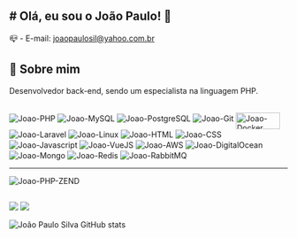 ## # Olá, eu sou o João Paulo! 👋

📪 - E-mail: joaopaulosil@yahoo.com.br

## 🚀 Sobre mim
Desenvolvedor back-end, sendo um especialista na linguagem PHP.


<div style="display: inline_block"><br>
  <img align="center" alt="Joao-PHP" src="https://img.shields.io/badge/PHP-777BB4?style=for-the-badge&logo=php&logoColor=white">
  <img align="center" alt="Joao-MySQL" src="https://img.shields.io/badge/MySQL-005C84?style=for-the-badge&logo=mysql&logoColor=white">
  <img align="center" alt="Joao-PostgreSQL" src="https://img.shields.io/badge/PostgreSQL-316192?style=for-the-badge&logo=postgresql&logoColor=white">
  <img align="center" alt="Joao-Git" src="https://img.shields.io/badge/GIT-E44C30?style=for-the-badge&logo=git&logoColor=white">
  <img alt="Joao-Docker" src="https://camo.githubusercontent.com/fc836983ed18b80caef906c8f1593bcfd4f5c8c587f51a911b1cb4d657a9588b/68747470733a2f2f63646e2e6a7364656c6976722e6e65742f67682f64657669636f6e732f64657669636f6e2f69636f6e732f646f636b65722f646f636b65722d6f726967696e616c2d776f72646d61726b2e737667" data-canonical-src="https://cdn.jsdelivr.net/gh/devicons/devicon/icons/docker/docker-original-wordmark.svg" style="max-width: 100%;" width="80" height="30" align="middle">
  <img align="center" alt="Joao-Laravel" src="https://img.shields.io/badge/Laravel-FF2D20?style=for-the-badge&logo=laravel&logoColor=white">
  <img align="center" alt="Joao-Linux" src="https://img.shields.io/badge/Linux-FCC624?style=for-the-badge&logo=linux&logoColor=black">
  <img align="center" alt="Joao-HTML" src="https://img.shields.io/badge/HTML5-E34F26?style=for-the-badge&logo=html5&logoColor=white">
  <img align="center" alt="Joao-CSS" src="https://img.shields.io/badge/CSS3-1572B6?style=for-the-badge&logo=css3&logoColor=white">
  <img align="center" alt="Joao-Javascript" src="https://img.shields.io/badge/JavaScript-F7DF1E?style=for-the-badge&logo=javascript&logoColor=black">
  <img align="center" alt="Joao-VueJS" src="https://img.shields.io/badge/Vue.js-35495E?style=for-the-badge&logo=vue.js&logoColor=4FC08D">
  <img align="center" alt="Joao-AWS" src="https://img.shields.io/badge/Amazon_AWS-FF9900?style=for-the-badge&logo=amazonaws&logoColor=white">
  <img align="center" alt="Joao-DigitalOcean" src="https://img.shields.io/badge/Digital_Ocean-0080FF?style=for-the-badge&logo=DigitalOcean&logoColor=white">
  <img align="center" alt="Joao-Mongo" src="https://img.shields.io/badge/MongoDB-4EA94B?style=for-the-badge&logo=mongodb&logoColor=white">
  <img align="center" alt="Joao-Redis" src="https://img.shields.io/badge/redis-%23DD0031.svg?&style=for-the-badge&logo=redis&logoColor=white">
  <img align="center" alt="Joao-RabbitMQ" src="https://img.shields.io/badge/rabbitmq-%23FF6600.svg?&style=for-the-badge&logo=rabbitmq&logoColor=white">
  <hr>
  <img align="center" alt="Joao-PHP-ZEND" src="https://www.zend.com/sites/zend/files/image/2019-09/zce-2017-php-80x80.gif">
</div>

##

<div> 
  <a href="https://www.linkedin.com/in/jo%C3%A3o-paulo-ferreira-da-silva-36bb9613a/" target="_blank"><img src="https://img.shields.io/badge/-LinkedIn-%230077B5?style=for-the-badge&logo=linkedin&logoColor=white" target="_blank"></a> 
  <a href="https://medium.com/@joopaulosilva_61585" target="_blank"><img src="https://img.shields.io/badge/Medium-12100E?style=for-the-badge&logo=medium&logoColor=white" target="_blank"></a> 

</div>


![João Paulo Silva GitHub stats](https://github-readme-stats.vercel.app/api?username=joao-fsilva&show_icons=true&theme=dracula)
